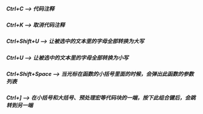 ##### Ctrl+C --> 代码注释

##### Ctrl+K --> 取消代码注释

##### Ctrl+Shift+U --> 让被选中的文本里的字母全部转换为大写

##### Ctrl+U --> 让被选中的文本里的字母全部转换为小写

##### Ctrl+Shift+Space --> 当光标在函数的小括号里面的时候，会弹出此函数的参数列表

##### Ctrl+] --> 在小括号和大括号、预处理宏等代码块的一端，按下此组合键后，会跳转到另一端
